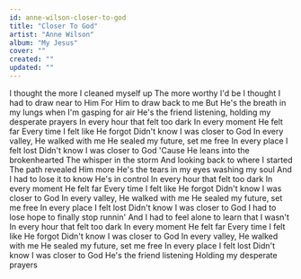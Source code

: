 ```yaml
---
id: anne-wilson-closer-to-god
title: "Closer To God"
artist: "Anne Wilson"
album: "My Jesus"
cover: ""
created: ""
updated: ""
---
```


I thought the more I cleaned myself up
The more worthy I'd be
I thought I had to draw near to Him
For Him to draw back to me
But He's the breath in my lungs when I'm gasping for air
He's the friend listening, holding my desperate prayers
In every hour that felt too dark
In every moment He felt far
Every time I felt like He forgot
Didn't know I was closer to God
In every valley, He walked with me
He sealed my future, set me free
In every place I felt lost
Didn't know I was closer to God
'Cause He leans into the brokenhearted
The whisper in the storm
And looking back to where I started
The path revealed Him more
He's the tears in my eyes washing my soul
And I had to lose it to know He's in control
In every hour that felt too dark
In every moment He felt far
Every time I felt like He forgot
Didn't know I was closer to God
In every valley, He walked with me
He sealed my future, set me free
In every place I felt lost
Didn't know I was closer to God
I had to lose hope to finally stop runnin'
And I had to feel alone to learn that I wasn't
In every hour that felt too dark
In every moment He felt far
Every time I felt like He forgot
Didn't know I was closer to God
In every valley, He walked with me
He sealed my future, set me free
In every place I felt lost
Didn't know I was closer to God
He's the friend listening
Holding my desperate prayers